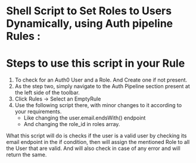 # Shell Script to Set Roles to Users Dynamically, using Auth pipeline Rules :

# Steps to use this script in your Rule

1.  To check for an Auth0 User and a Role. And Create one if not present.
2.  As the step two, simply navigate to the Auth Pipeline section present at the left side of the toolbar.
3.  Click Rules -> Select an EmptyRule
4.  Use the following script there, with minor changes to it according to your requirements.
     * Like changing the user.email.endsWith() endpoint
     * And changing the role_id in roles array.

What this script will do is checks if the user is a valid user by checking its email endpoint in the if condition, then will assign the mentioned Role to all the User that are valid. And will also check in case of any error and will return the same.
